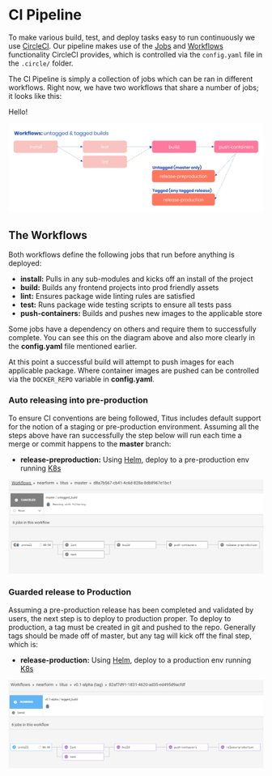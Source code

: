 # CI Pipeline
To make various build, test, and deploy tasks easy to run continuously we use [CircleCI][]. Our pipeline makes use of the [Jobs]() and [Workflows]() functionality CircleCI provides, which is controlled via the `config.yaml` file in the `.circle/` folder. 

The CI Pipeline is simply a collection of jobs which can be ran in different workflows. Right now, we have two workflows that share a number of jobs; it looks like this:

Hello!

![titus-ci-pipeline-overview](../img/titus-ci-pipeline-overview.svg)

## The Workflows
Both workflows define the following jobs that run before anything is deployed:

- __install:__ Pulls in any sub-modules and kicks off an install of the project
- __build:__ Builds any frontend projects into prod friendly assets
- __lint:__ Ensures package wide linting rules are satisfied
- __test:__ Runs package wide testing scripts to ensure all tests pass
- __push-containers:__ Builds and pushes new images to the applicable store

Some jobs have a dependency on others and require them to successfully complete. You can see this on the diagram above and also more clearly in the __config.yaml__ file mentioned earlier.

At this point a successful build will attempt to push images for each applicable package. Where container images are pushed can be controlled via the `DOCKER_REPO` variable in __config.yaml__.

### Auto releasing into pre-production
To ensure CI conventions are being followed, Titus includes default support for the notion of a staging or pre-production environment. Assuming all the steps above have ran successfully the step below will run each time a merge or commit happens to the __master__ branch:

- __release-preproduction:__ Using [Helm](), deploy to a pre-production env running [K8s]()

![titus-ci-pipeline-overview](../img/circle-untagged.png)

### Guarded release to Production
Assuming a pre-production release has been completed and validated by users, the next step is to deploy to production proper. To deploy to production, a tag must be created in git and pushed to the repo. Generally tags should be made off of master, but any tag will kick off the final step, which is:

- __release-production:__ Using [Helm](), deploy to a production env running [K8s]()

![titus-ci-pipeline-overview](../img/circle-tagged.png)


[CircleCI]: /
